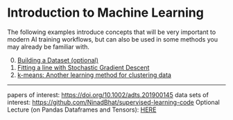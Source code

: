 

# Introduction to Machine Learning

The following examples introduce concepts that will be very important to modern AI training workflows, but can also be used in some methods you may already be familiar with.

0. [Building a Dataset (optional)](00_make_slimmed_dataset.ipynb)
1. [Fitting a line with Stochastic Gradient Descent](01_linear_regression_sgd.ipynb)
2. [k-means: Another learning method for clustering data](02_clustering.ipynb)


---
papers of interest: https://doi.org/10.1002/adts.201900145
data sets of interest: https://github.com/NinadBhat/supervised-learning-code
Optional Lecture (on Pandas Dataframes and Tensors): [HERE](./Data_frames_and_Tensors.md)
